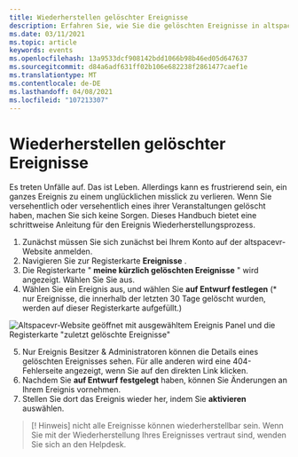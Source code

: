 ```yaml
---
title: Wiederherstellen gelöschter Ereignisse
description: Erfahren Sie, wie Sie die gelöschten Ereignisse in altspacevr wiederherstellen.
ms.date: 03/11/2021
ms.topic: article
keywords: events
ms.openlocfilehash: 13a9533dcf908142bdd1066b98b46ed05d647637
ms.sourcegitcommit: d84a6adf631ff02b106e682238f2861477caef1e
ms.translationtype: MT
ms.contentlocale: de-DE
ms.lasthandoff: 04/08/2021
ms.locfileid: "107213307"
---
```

# <a name="recovering-deleted-events"></a>Wiederherstellen gelöschter Ereignisse

Es treten Unfälle auf. Das ist Leben. Allerdings kann es frustrierend sein, ein ganzes Ereignis zu einem unglücklichen misslick zu verlieren. Wenn Sie versehentlich oder versehentlich eines ihrer Veranstaltungen gelöscht haben, machen Sie sich keine Sorgen. Dieses Handbuch bietet eine schrittweise Anleitung für den Ereignis Wiederherstellungsprozess.

1. Zunächst müssen Sie sich zunächst bei Ihrem Konto auf der altspacevr-Website anmelden.
2. Navigieren Sie zur Registerkarte **Ereignisse** .
3. Die Registerkarte " **meine kürzlich gelöschten Ereignisse** " wird angezeigt. Wählen Sie Sie aus.
4. Wählen Sie ein Ereignis aus, und wählen Sie **auf Entwurf festlegen** (* nur Ereignisse, die innerhalb der letzten 30 Tage gelöscht wurden, werden auf dieser Registerkarte aufgefüllt.)

![Altspacevr-Website geöffnet mit ausgewähltem Ereignis Panel und die Registerkarte "zuletzt gelöschte Ereignisse"](images/recovering-deleted-events.png)

5. Nur Ereignis Besitzer & Administratoren können die Details eines gelöschten Ereignisses sehen. Für alle anderen wird eine 404-Fehlerseite angezeigt, wenn Sie auf den direkten Link klicken.
6. Nachdem Sie **auf Entwurf festgelegt** haben, können Sie Änderungen an Ihrem Ereignis vornehmen.
7. Stellen Sie dort das Ereignis wieder her, indem Sie **aktivieren** auswählen.

> [! Hinweis] nicht alle Ereignisse können wiederherstellbar sein. Wenn Sie mit der Wiederherstellung Ihres Ereignisses vertraut sind, wenden Sie sich an den Helpdesk.